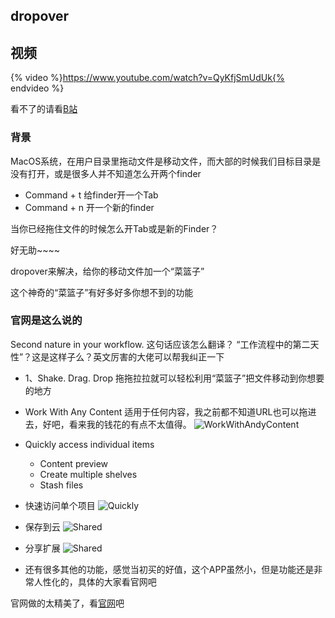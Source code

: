 ## dropover

## 视频


{% video %}https://www.youtube.com/watch?v=QyKfjSmUdUk{% endvideo %}

看不了的请看[B站](https://www.bilibili.com/video/BV1jv411h7ry/)

### 背景
MacOS系统，在用户目录里拖动文件是移动文件，而大部的时候我们目标目录是没有打开，或是很多人并不知道怎么开两个finder
- Command + t 给finder开一个Tab
- Command + n 开一个新的finder

当你已经拖住文件的时候怎么开Tab或是新的Finder？

好无助~~~~

dropover来解决，给你的移动文件加一个“菜篮子”

这个神奇的“菜篮子”有好多好多你想不到的功能

### 官网是这么说的

Second nature in your workflow. 这句话应该怎么翻译？ “工作流程中的第二天性”？这是这样子么？英文厉害的大佬可以帮我纠正一下

- 1、Shake. Drag. Drop
    拖拖拉拉就可以轻松利用“菜篮子”把文件移动到你想要的地方  
    
- Work With Any Content
    适用于任何内容，我之前都不知道URL也可以拖进去，好吧，看来我的钱花的有点不太值得。
    ![WorkWithAndyContent](https://dropoverapp.com/assets/images/screenshots/drag-drop.jpg "WorkWithAndyContent")

- Quickly access individual items
    - Content preview
    - Create multiple shelves
    - Stash files
- 快速访问单个项目
![Quickly](https://dropoverapp.com/assets/images/screenshots/individual-files.jpg "Quickly")

- 保存到云
![Shared](https://dropoverapp.com/assets/images/screenshots/shelf-actions.jpg "Shared")

- 分享扩展
![Shared](https://dropoverapp.com/assets/images/screenshots/share-extension.jpg "Shared")

- 还有很多其他的功能，感觉当初买的好值，这个APP虽然小，但是功能还是非常人性化的，具体的大家看官网吧

官网做的太精美了，看[官网](https://dropoverapp.com/)吧